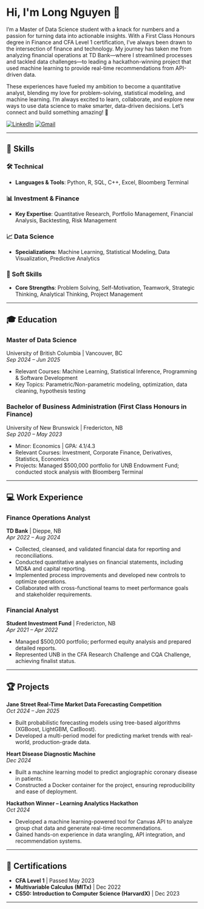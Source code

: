 # Hi, I'm Long Nguyen 👋

I’m a Master of Data Science student with a knack for numbers and a passion for turning data into actionable insights. With a First Class Honours degree in Finance and CFA Level 1 certification, I’ve always been drawn to the intersection of finance and technology. My journey has taken me from analyzing financial operations at TD Bank—where I streamlined processes and tackled data challenges—to leading a hackathon-winning project that used machine learning to provide real-time recommendations from API-driven data.

These experiences have fueled my ambition to become a quantitative analyst, blending my love for problem-solving, statistical modeling, and machine learning. I’m always excited to learn, collaborate, and explore new ways to use data science to make smarter, data-driven decisions. Let’s connect and build something amazing! 🚀

[![LinkedIn](https://img.shields.io/badge/-LinkedIn-blue?style=for-the-badge&logo=linkedin)](https://www.linkedin.com/in/longlpnguyen/)
[![Gmail](https://img.shields.io/badge/-Gmail-red?style=for-the-badge&logo=gmail)](mailto:longlpnguyen.career@gmail.com)

---
## 💼 Skills

### 🛠 Technical
- **Languages & Tools**: Python, R, SQL, C++, Excel, Bloomberg Terminal

### 📊 Investment & Finance
- **Key Expertise**: Quantitative Research, Portfolio Management, Financial Analysis, Backtesting, Risk Management

### 📈 Data Science
- **Specializations**: Machine Learning, Statistical Modeling, Data Visualization, Predictive Analytics

### 🌟 Soft Skills
- **Core Strengths**: Problem Solving, Self-Motivation, Teamwork, Strategic Thinking, Analytical Thinking, Project Management

---
 
## 🎓 Education  

### **Master of Data Science**  
University of British Columbia | Vancouver, BC  
*Sep 2024 – Jun 2025*  
- Relevant Courses: Machine Learning, Statistical Inference, Programming & Software Development  
- Key Topics: Parametric/Non-parametric modeling, optimization, data cleaning, hypothesis testing  

### **Bachelor of Business Administration (First Class Honours in Finance)**  
University of New Brunswick | Fredericton, NB  
*Sep 2020 – May 2023*  
- Minor: Economics | GPA: 4.1/4.3  
- Relevant Courses: Investment, Corporate Finance, Derivatives, Statistics, Economics  
- Projects: Managed $500,000 portfolio for UNB Endowment Fund; conducted stock analysis with Bloomberg Terminal  

---

## 💻 Work Experience  

### **Finance Operations Analyst**  
**TD Bank** | Dieppe, NB  
*Apr 2022 – Aug 2024*  
- Collected, cleansed, and validated financial data for reporting and reconciliations.  
- Conducted quantitative analyses on financial statements, including MD&A and capital reporting.  
- Implemented process improvements and developed new controls to optimize operations.  
- Collaborated with cross-functional teams to meet performance goals and stakeholder requirements.  

### **Financial Analyst**  
**Student Investment Fund** | Fredericton, NB  
*Apr 2021 – Apr 2022*  
- Managed $500,000 portfolio; performed equity analysis and prepared detailed reports.  
- Represented UNB in the CFA Research Challenge and CQA Challenge, achieving finalist status.  

---

## 🏆 Projects  

**Jane Street Real-Time Market Data Forecasting Competition**  
*Oct 2024 – Jan 2025*  
- Built probabilistic forecasting models using tree-based algorithms (XGBoost, LightGBM, CatBoost).  
- Developed a multi-period model for predicting market trends with real-world, production-grade data.  

**Heart Disease Diagnostic Machine**  
*Dec 2024*  
- Built a machine learning model to predict angiographic coronary disease in patients.  
- Constructed a Docker container for the project, ensuring reproducibility and ease of deployment.  

**Hackathon Winner – Learning Analytics Hackathon**  
*Oct 2024*  
- Developed a machine learning-powered tool for Canvas API to analyze group chat data and generate real-time recommendations.  
- Gained hands-on experience in data wrangling, API integration, and recommendation systems.  

---

## 📜 Certifications  
- **CFA Level 1** | Passed May 2023  
- **Multivariable Calculus (MITx)** | Dec 2022  
- **CS50: Introduction to Computer Science (HarvardX)** | Dec 2023  

---